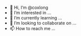 - 👋 Hi, I’m @coxlong
- 👀 I’m interested in ...
- 🌱 I’m currently learning ...
- 💞️ I’m looking to collaborate on ...
- 📫 How to reach me ...

<!---
coxlong/coxlong is a ✨ special ✨ repository because its `README.md` (this file) appears on your GitHub profile.
You can click the Preview link to take a look at your changes.
--->
